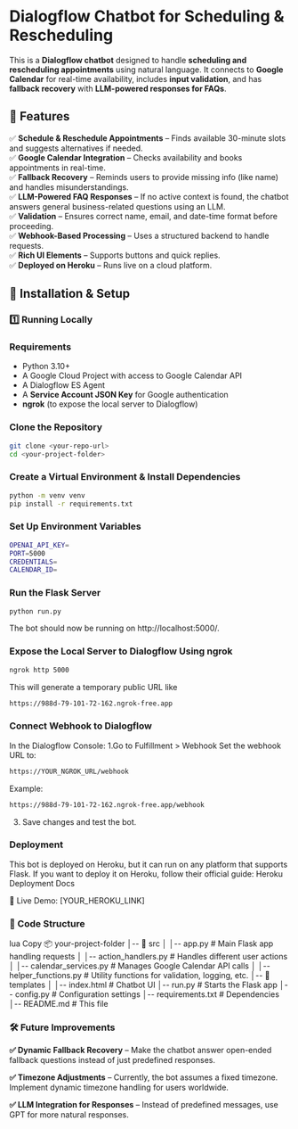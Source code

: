 # Dialogflow Chatbot for Scheduling & Rescheduling  


This is a **Dialogflow chatbot** designed to handle **scheduling and rescheduling appointments** using natural language. It connects to **Google Calendar** for real-time availability, includes **input validation**, and has **fallback recovery** with **LLM-powered responses for FAQs**.  



## 🔹 Features  

✅ **Schedule & Reschedule Appointments** – Finds available 30-minute slots and suggests alternatives if needed.  
✅ **Google Calendar Integration** – Checks availability and books appointments in real-time.  
✅ **Fallback Recovery** – Reminds users to provide missing info (like name) and handles misunderstandings.  
✅ **LLM-Powered FAQ Responses** – If no active context is found, the chatbot answers general business-related questions using an LLM.  
✅ **Validation** – Ensures correct name, email, and date-time format before proceeding.  
✅ **Webhook-Based Processing** – Uses a structured backend to handle requests.  
✅ **Rich UI Elements** – Supports buttons and quick replies.  
✅ **Deployed on Heroku** – Runs live on a cloud platform.  



## 📌 Installation & Setup  

### 1️⃣ Running Locally  

### **Requirements**  
- Python 3.10+  
- A Google Cloud Project with access to Google Calendar API  
- A Dialogflow ES Agent  
- A **Service Account JSON Key** for Google authentication  
- **ngrok** (to expose the local server to Dialogflow)  

### **Clone the Repository**  
```bash
git clone <your-repo-url>
cd <your-project-folder>
```

### **Create a Virtual Environment & Install Dependencies**
```bash
python -m venv venv
pip install -r requirements.txt
```


### **Set Up Environment Variables**
```bash
OPENAI_API_KEY=
PORT=5000
CREDENTIALS=
CALENDAR_ID=
```


### **Run the Flask Server**
```bash
python run.py
```
The bot should now be running on http://localhost:5000/.


### **Expose the Local Server to Dialogflow Using ngrok**
```bash
ngrok http 5000
```
This will generate a temporary public URL like
```bash
https://988d-79-101-72-162.ngrok-free.app
```


### **Connect Webhook to Dialogflow**

In the Dialogflow Console:
1.Go to Fulfillment > Webhook
Set the webhook URL to:

```bash
https://YOUR_NGROK_URL/webhook
```

Example:

```bash
https://988d-79-101-72-162.ngrok-free.app/webhook

```

3. Save changes and test the bot.




### **Deployment**

This bot is deployed on Heroku, but it can run on any platform that supports Flask.
If you want to deploy it on Heroku, follow their official guide:
Heroku Deployment Docs

🔗 Live Demo: [YOUR_HEROKU_LINK]







### **📂 Code Structure**
lua
Copy
📦 your-project-folder
│-- 📂 src
│   │-- app.py              # Main Flask app handling requests
│   │-- action_handlers.py   # Handles different user actions
│   │-- calendar_services.py # Manages Google Calendar API calls
│   │-- helper_functions.py  # Utility functions for validation, logging, etc.
│-- 📂 templates
│   │-- index.html           # Chatbot UI
│-- run.py                   # Starts the Flask app
│-- config.py                 # Configuration settings
│-- requirements.txt          # Dependencies
│-- README.md                 # This file


### **🛠 Future Improvements**
**✅ Dynamic Fallback Recovery** – Make the chatbot answer open-ended fallback questions instead of just predefined responses.

**✅ Timezone Adjustments** – Currently, the bot assumes a fixed timezone. Implement dynamic timezone handling for users worldwide.

**✅ LLM Integration for Responses** – Instead of predefined messages, use GPT for more natural responses.


 
